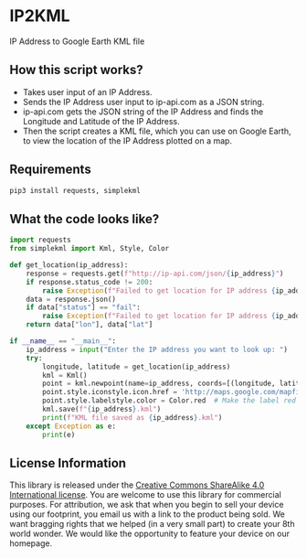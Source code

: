 # IP2KML
IP Address to Google Earth KML file

## How this script works?

- Takes user input of an IP Address.
- Sends the IP Address user input to ip-api.com as a JSON string.
- ip-api.com gets the JSON string of the IP Address and finds the Longitude and Latitude of the IP Address.
- Then the script creates a KML file, which you can use on Google Earth, to view the location of the IP Address plotted on a map.


## Requirements

```python
pip3 install requests, simplekml
```

## What the code looks like?

```python
import requests
from simplekml import Kml, Style, Color

def get_location(ip_address):
    response = requests.get(f"http://ip-api.com/json/{ip_address}")
    if response.status_code != 200:
        raise Exception(f"Failed to get location for IP address {ip_address}")
    data = response.json()
    if data["status"] == "fail":
        raise Exception(f"Failed to get location for IP address {ip_address}: {data['message']}")
    return data["lon"], data["lat"]

if __name__ == "__main__":
    ip_address = input("Enter the IP address you want to look up: ")
    try:
        longitude, latitude = get_location(ip_address)
        kml = Kml()
        point = kml.newpoint(name=ip_address, coords=[(longitude, latitude)])
        point.style.iconstyle.icon.href = 'http://maps.google.com/mapfiles/kml/pal3/icon21.png'
        point.style.labelstyle.color = Color.red  # Make the label red
        kml.save(f"{ip_address}.kml")
        print(f"KML file saved as {ip_address}.kml")
    except Exception as e:
        print(e)

```

## License Information

This library is released under the [Creative Commons ShareAlike 4.0 International license](https://creativecommons.org/licenses/by-sa/4.0/). You are welcome to use this library for commercial purposes. For attribution, we ask that when you begin to sell your device using our footprint, you email us with a link to the product being sold. We want bragging rights that we helped (in a very small part) to create your 8th world wonder. We would like the opportunity to feature your device on our homepage.
